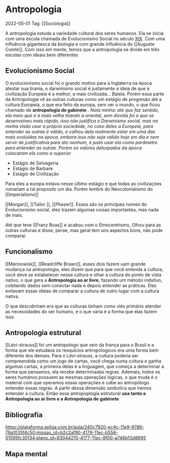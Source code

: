 # Antropologia
2022-05-01
Tag: [[Sociologia]]

A antropologia estuda a variedade cultural dos seres humanos. Ela se inicia com uma escola chamada de Evolucionismo Social no século [XIX](../../Sec/Acontecimentos%20Dos%20Séculos/acontecimentos%20do%20%2019-XIX.md). Com uma influência gigantesca da biologia e com grande influência do [[Auguste Comte]]. Com isso em mente, temos que a antropologia se divide em três escolas com ideais bem diferentes

## Evolucionismo Social

O evolucionismo social foi o grando motivo para a Inglaterra na época atestar sua tirania, o darwinismo social é justamente a ideia de que a civilização Europeia é a melhor, a mais civilizada... Balela.
Porém essa parte da Antropologia vê as outras culturas como um estágio de progresão até a cultura Europeia, o que era feito da europa, sem ver o mundo, o que ficou chamado de **antropologia de gabinete** . *Nota minha: até que faz sentido, ela meio que é a mais velha tirando a oriental, sem dúvida foi a que se desenvolveu mais rápido, isso não justifica o Darwinismo social, mas na minha visão usar a própria sociedade, no caso deles a Europeia, para entender as outras é valido, e calhou dela realmente estar em uma das mais evoluídas na época, embora isso não seja válido hoje em dia e nem servir de justificativa para ato nenhum, é justo usar ela como parâmetro para entender as outras. Porém os valores deturpados da época colocaram ela como a superior*  

* Estágio de Selvageria
* Estágio de Barbare
* Estágio de Civilização

Para eles a europa estava nesse último estágio e que todas as civilizações rumariam a tal proposito um dia. Porém lembre do Neocolonialismo do [[Imperialismo]]

[[Morgan]], [[Tailor ]], [[Phazer]]. Esses são os principais nomes do Evolucionismo social, eles trazem algumas coisas importantes, mas nada de mais.

Até que teve [[Franz Boas]] e acabou com o Etnocentrismo, Olhou para as outras culturas e disse, perae, mas geral tem uns aspectos bons, não pode comparar.

## Funcionalismo

[[Marinowisk]], [[Readcliffe Brawn]], esses dois fazem uam grande mudança na antropologia, eles dizem que para que você entenda a cultura, você deve se estabelecer nessa cultura e olhar a cultura do ponto de vista nativo, o que gera a **Antropologia ao ar livre**, fazendo um método indutivo, coletando dados sem conectar nada e depois entender as práticas. Eles evitavam essas ideias de comparar a cultura de outro lugar com a cultura nativa.

O que descobriram era que as culturas tinham como viés primário atender as necessidades do ser humano, e o que varia é a forma que elas fazem isso.

## Antropologia estrutural

[[Lévi-strauss]] foi um antropologo que veio da frança para o Brasil e a forma que ele estudava os resquícios antropologicos era uma forma bem diferente dos demais. Para o Lévi-strauss, a cultura poderia ser compreendida como um jogo de cartas, você chega numa cultura e ganha algumas cartas, a primeira delas é a linguagem, que começa a determinar a forma que pensamos, ela recebe determinadas regras. Ademais, todos os seres humanos possuem as mesmas operações lógicas, o que muda é o material com que operamos essas operações e cabe ao antropólogo entender essas regras. A partir dessa dimensão simbolica que iremos entender a cultura. Então essa antropoplogia estrutural **usa tanto a Antropologia ao ar livre e a Antropologia de gabinete**

## Bibliografia

https://plataforma.seliga.com.br/aula/240c7920-ec4c-11e9-9786-79a1035f4c50;missao_id=b2c2af90-4179-11ec-b558-01595fc30134;plano_id=83044210-4177-11ec-8f00-a746b13d8695

## Mapa mental
